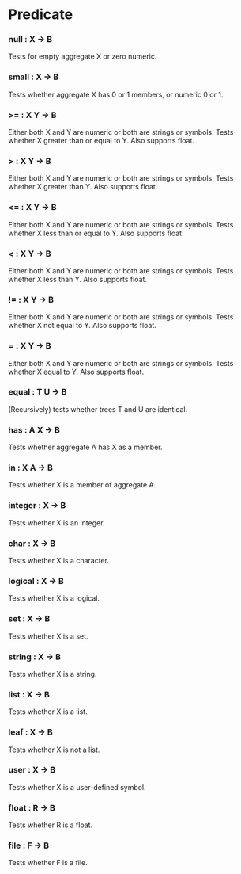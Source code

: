 
# Predicate


### null      :  X  ->  B
Tests for empty aggregate X or zero numeric.

### small      :  X  ->  B
Tests whether aggregate X has 0 or 1 members, or numeric 0 or 1.

### >=      :  X Y  ->  B
Either both X and Y are numeric or both are strings or symbols.
Tests whether X greater than or equal to Y.  Also supports float.

### >      :  X Y  ->  B
Either both X and Y are numeric or both are strings or symbols.
Tests whether X greater than Y.  Also supports float.

### <=      :  X Y  ->  B
Either both X and Y are numeric or both are strings or symbols.
Tests whether X less than or equal to Y.  Also supports float.

### <      :  X Y  ->  B
Either both X and Y are numeric or both are strings or symbols.
Tests whether X less than Y.  Also supports float.

### !=      :  X Y  ->  B
Either both X and Y are numeric or both are strings or symbols.
Tests whether X not equal to Y.  Also supports float.

### =      :  X Y  ->  B
Either both X and Y are numeric or both are strings or symbols.
Tests whether X equal to Y.  Also supports float.

### equal      :  T U  ->  B
(Recursively) tests whether trees T and U are identical.

### has      :  A X  ->  B
Tests whether aggregate A has X as a member.

### in      :  X A  ->  B
Tests whether X is a member of aggregate A.

### integer      :  X  ->  B
Tests whether X is an integer.

### char      :  X  ->  B
Tests whether X is a character.

### logical      :  X  ->  B
Tests whether X is a logical.

### set      :  X  ->  B
Tests whether X is a set.

### string      :  X  ->  B
Tests whether X is a string.

### list      :  X  ->  B
Tests whether X is a list.

### leaf      :  X  ->  B
Tests whether X is not a list.

### user      :  X  ->  B
Tests whether X is a user-defined symbol.

### float      :  R  ->  B
Tests whether R is a float.

### file      :  F  ->  B
Tests whether F is a file.


